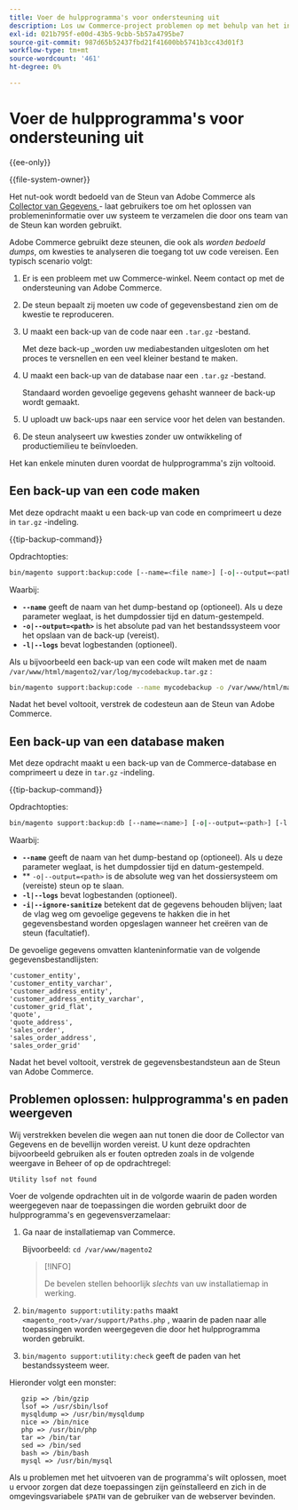 ```yaml
---
title: Voer de hulpprogramma's voor ondersteuning uit
description: Los uw Commerce-project problemen op met behulp van het ingebouwde hulpprogramma voor ondersteuning.
exl-id: 021b795f-e00d-43b5-9cbb-5b57a4795be7
source-git-commit: 987d65b52437fbd21f41600bb5741b3cc43d01f3
workflow-type: tm+mt
source-wordcount: '461'
ht-degree: 0%

---
```


# Voer de hulpprogramma&#39;s voor ondersteuning uit

{{ee-only}}

{{file-system-owner}}

Het nut-ook wordt bedoeld van de Steun van Adobe Commerce als [ Collector van Gegevens ](https://experienceleague.adobe.com/nl/docs/commerce-admin/systems/tools/support#data-collector) - laat gebruikers toe om het oplossen van problemeninformatie over uw systeem te verzamelen die door ons team van de Steun kan worden gebruikt.

Adobe Commerce gebruikt deze steunen, die ook als _worden bedoeld dumps_, om kwesties te analyseren die toegang tot uw code vereisen. Een typisch scenario volgt:

1. Er is een probleem met uw Commerce-winkel. Neem contact op met de ondersteuning van Adobe Commerce.
1. De steun bepaalt zij moeten uw code of gegevensbestand zien om de kwestie te reproduceren.
1. U maakt een back-up van de code naar een `.tar.gz` -bestand.

   Met deze back-up _worden uw mediabestanden uitgesloten om het proces te versnellen en een veel kleiner bestand te maken.

1. U maakt een back-up van de database naar een `.tar.gz` -bestand.

   Standaard worden gevoelige gegevens gehasht wanneer de back-up wordt gemaakt.

1. U uploadt uw back-ups naar een service voor het delen van bestanden.
1. De steun analyseert uw kwesties zonder uw ontwikkeling of productiemilieu te beïnvloeden.

Het kan enkele minuten duren voordat de hulpprogramma&#39;s zijn voltooid.

## Een back-up van een code maken

Met deze opdracht maakt u een back-up van code en comprimeert u deze in `tar.gz` -indeling.

{{tip-backup-command}}

Opdrachtopties:

```bash
bin/magento support:backup:code [--name=<file name>] [-o|--output=<path>] [-l|--logs]
```

Waarbij:

- **`--name`** geeft de naam van het dump-bestand op (optioneel). Als u deze parameter weglaat, is het dumpdossier tijd en datum-gestempeld.
- **`-o|--output=<path>`** is het absolute pad van het bestandssysteem voor het opslaan van de back-up (vereist).
- **`-l|--logs`** bevat logbestanden (optioneel).

Als u bijvoorbeeld een back-up van een code wilt maken met de naam `/var/www/html/magento2/var/log/mycodebackup.tar.gz` :

```bash
bin/magento support:backup:code --name mycodebackup -o /var/www/html/magento2/var/log
```

Nadat het bevel voltooit, verstrek de codesteun aan de Steun van Adobe Commerce.

## Een back-up van een database maken

Met deze opdracht maakt u een back-up van de Commerce-database en comprimeert u deze in `tar.gz` -indeling.

{{tip-backup-command}}

Opdrachtopties:

```bash
bin/magento support:backup:db [--name=<name>] [-o|--output=<path>] [-l|--logs] [-i|--ignore-sanitize]
```

Waarbij:

- **`--name`** geeft de naam van het dump-bestand op (optioneel). Als u deze parameter weglaat, is het dumpdossier tijd en datum-gestempeld.
- ** `-o|--output=<path>` is de absolute weg van het dossiersysteem om (vereiste) steun op te slaan.
- **`-l|--logs`** bevat logbestanden (optioneel).
- **`-i|--ignore-sanitize`** betekent dat de gegevens behouden blijven; laat de vlag weg om gevoelige gegevens te hakken die in het gegevensbestand worden opgeslagen wanneer het creëren van de steun (facultatief).

De gevoelige gegevens omvatten klanteninformatie van de volgende gegevensbestandlijsten:

```
'customer_entity',
'customer_entity_varchar',
'customer_address_entity',
'customer_address_entity_varchar',
'customer_grid_flat',
'quote',
'quote_address',
'sales_order',
'sales_order_address',
'sales_order_grid'
```

Nadat het bevel voltooit, verstrek de gegevensbestandsteun aan de Steun van Adobe Commerce.

## Problemen oplossen: hulpprogramma&#39;s en paden weergeven

Wij verstrekken bevelen die wegen aan nut tonen die door de Collector van Gegevens en de bevellijn worden vereist. U kunt deze opdrachten bijvoorbeeld gebruiken als er fouten optreden zoals in de volgende weergave in Beheer of op de opdrachtregel:

```
Utility lsof not found
```

Voer de volgende opdrachten uit in de volgorde waarin de paden worden weergegeven naar de toepassingen die worden gebruikt door de hulpprogramma&#39;s en gegevensverzamelaar:

1. Ga naar de installatiemap van Commerce.

   Bijvoorbeeld: `cd /var/www/magento2`

   >[!INFO]
   >
   >De bevelen stellen behoorlijk _slechts_ van uw installatiemap in werking.

1. `bin/magento support:utility:paths` maakt `<magento_root>/var/support/Paths.php` , waarin de paden naar alle toepassingen worden weergegeven die door het hulpprogramma worden gebruikt.
1. `bin/magento support:utility:check` geeft de paden van het bestandssysteem weer.

Hieronder volgt een monster:

```
   gzip => /bin/gzip
   lsof => /usr/sbin/lsof
   mysqldump => /usr/bin/mysqldump
   nice => /bin/nice
   php => /usr/bin/php
   tar => /bin/tar
   sed => /bin/sed
   bash => /bin/bash
   mysql => /usr/bin/mysql
```

Als u problemen met het uitvoeren van de programma&#39;s wilt oplossen, moet u ervoor zorgen dat deze toepassingen zijn geïnstalleerd en zich in de omgevingsvariabele `$PATH` van de gebruiker van de webserver bevinden.
